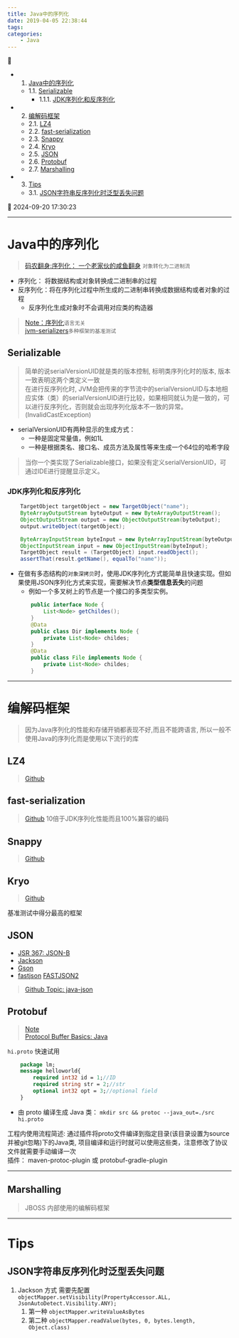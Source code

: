 ```yaml
---
title: Java中的序列化
date: 2019-04-05 22:38:44
tags: 
categories: 
    - Java
---
```


💠

- 1. [Java中的序列化](#java中的序列化)
    - 1.1. [Serializable](#serializable)
        - 1.1.1. [JDK序列化和反序列化](#jdk序列化和反序列化)
- 2. [编解码框架](#编解码框架)
    - 2.1. [LZ4](#lz4)
    - 2.2. [fast-serialization](#fast-serialization)
    - 2.3. [Snappy](#snappy)
    - 2.4. [Kryo](#kryo)
    - 2.5. [JSON](#json)
    - 2.6. [Protobuf](#protobuf)
    - 2.7. [Marshalling](#marshalling)
- 3. [Tips](#tips)
    - 3.1. [JSON字符串反序列化时泛型丢失问题](#json字符串反序列化时泛型丢失问题)

💠 2024-09-20 17:30:23
****************************************
# Java中的序列化
> [码农翻身:序列化： 一个老家伙的咸鱼翻身](https://mp.weixin.qq.com/s?__biz=MzAxOTc0NzExNg==&mid=2665513589&idx=1&sn=d402d623d9121453f1e570395c7f99d7&chksm=80d67a36b7a1f32054d4c779dd26e8f97a075cf4d9ed1281f16d09f1df50a29319cd37520377&scene=21#wechat_redirect) `对象转化为二进制流`

- 序列化： 将数据结构或对象转换成二进制串的过程
- 反序列化：将在序列化过程中所生成的二进制串转换成数据结构或者对象的过程
    - 反序列化生成对象时不会调用对应类的构造器

> [Note：序列化](/Skills/Serialization/Serialization.md)`语言无关`  
> [jvm-serializers](https://github.com/eishay/jvm-serializers)`多种框架的基准测试`  

## Serializable
> 简单的说serialVersionUID就是类的版本控制, 标明类序列化时的版本, 版本一致表明这两个类定义一致  
> 在进行反序列化时, JVM会把传来的字节流中的serialVersionUID与本地相应实体（类）的serialVersionUID进行比较，如果相同就认为是一致的，可以进行反序列化，否则就会出现序列化版本不一致的异常。(InvalidCastException)  

- serialVersionUID有两种显示的生成方式： 
    - 一种是固定常量值，例如1L
    - 一种是根据类名、接口名、成员方法及属性等来生成一个64位的哈希字段

> 当你一个类实现了Serializable接口，如果没有定义serialVersionUID，可通过IDE进行提醒显示定义。

### JDK序列化和反序列化
```java
    TargetObject targetObject = new TargetObject("name");
    ByteArrayOutputStream byteOutput = new ByteArrayOutputStream();
    ObjectOutputStream output = new ObjectOutputStream(byteOutput);
    output.writeObject(targetObject);

    ByteArrayInputStream byteInput = new ByteArrayInputStream(byteOutput.toByteArray());
    ObjectInputStream input = new ObjectInputStream(byteInput);
    TargetObject result = (TargetObject) input.readObject();
    assertThat(result.getName(), equalTo("name"));
```

- 在做有多态结构的`对象深拷贝`时，使用JDK序列化方式能简单且快速实现。但如果使用JSON序列化方式来实现，需要解决节点**类型信息丢失**的问题
    - 例如一个多叉树上的节点是一个接口的多类型实例。
    ```java
        public interface Node {
            List<Node> getChildes();
        }
        @Data
        public class Dir implements Node {
            private List<Node> childes;
        }
        @Data
        public class File implements Node {
            private List<Node> childes;
        }
    ```
******************************

# 编解码框架
> 因为Java序列化的性能和存储开销都表现不好,而且不能跨语言, 所以一般不使用Java的序列化而是使用以下流行的库

## LZ4
> [Github](https://github.com/lz4/lz4-java)

## fast-serialization
> [Github](https://github.com/RuedigerMoeller/fast-serialization) 10倍于JDK序列化性能而且100%兼容的编码

## Snappy
> [Github](https://github.com/xerial/snappy-java)

## Kryo
> [Github](https://github.com/EsotericSoftware/kryo)  

基准测试中得分最高的框架

## JSON
- [JSR 367: JSON-B](https://jcp.org/en/jsr/detail?id=367)
- [Jackson](https://github.com/FasterXML/jackson)
- [Gson](https://github.com/google/gson)
- [fastjson](https://github.com/alibaba/fastjson) [FASTJSON2](https://github.com/alibaba/fastjson2)

> [Github Topic: java-json](https://github.com/topics/java-json)

## Protobuf
> [Note](/Skills/Serialization/Protobuf.md)  
> [Protocol Buffer Basics: Java](https://protobuf.dev/getting-started/javatutorial/)  

`hi.proto` 快速试用
```protobuf
    package lm;
    message helloworld{
        required int32 id = 1;//ID
        required string str = 2;//str
        optional int32 opt = 3;//optional field
    }
```
- 由 proto 编译生成 Java 类： `mkdir src && protoc --java_out=./src hi.proto`

工程内使用流程简述: 通过插件将proto文件编译到指定目录(该目录设置为source并被git忽略)下的Java类, 项目编译和运行时就可以使用这些类，注意修改了协议文件就需要手动编译一次  
插件： maven-protoc-plugin  或 protobuf-gradle-plugin

*********************

## Marshalling
> JBOSS 内部使用的编解码框架

************************

# Tips
## JSON字符串反序列化时泛型丢失问题

1. Jackson 方式 需要先配置 `objectMapper.setVisibility(PropertyAccessor.ALL, JsonAutoDetect.Visibility.ANY);`
    1. 第一种 `objectMapper.writeValueAsBytes`
    1. 第二种 `objectMapper.readValue(bytes, 0, bytes.length, Object.class)`


